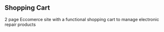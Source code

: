 ## Shopping Cart

2 page Eccomerce site with a functional shopping cart to manage electronic repair products
